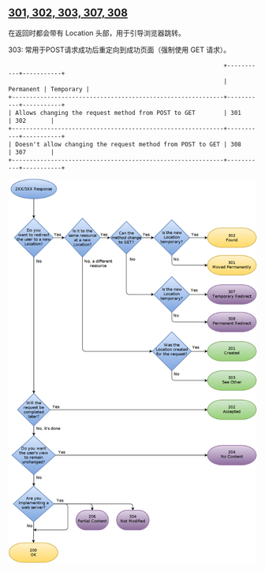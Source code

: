 
## [301, 302, 303, 307, 308](https://zhuanlan.zhihu.com/p/60669395)

在返回时都会带有 Location 头部，用于引导浏览器跳转。

303: 常用于POST请求成功后重定向到成功页面（强制使用 GET 请求）。

```text
                                                             +-----------+-----------+
                                                             | Permanent | Temporary |
+------------------------------------------------------------+-----------+-----------+
| Allows changing the request method from POST to GET        | 301       | 302       |
+------------------------------------------------------------+-----------+-----------+
| Doesn't allow changing the request method from POST to GET | 308       | 307       |
+------------------------------------------------------------+-----------+-----------+
```
![img.png](public/img_1.png)